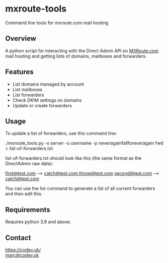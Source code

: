 # mxroute-tools

Command line tools for mxroute.com mail hosting

## Overview

A python script for interacting with the Direct Admin API on [MXRoute.com](https://mxroute.com) mail hosting and getting lists of domains, mailboxes and forwarders.

## Features

* List domains managed by account
* List mailboxes
* List forwarders
* Check DKIM settings on domains
* Update or create forwarders

## Usage

To update a list of forwarders, use this command line:

./mxroute_tools.py -s server -u username -p neveragainfallforeveragain fwd < list-of-forwarders.txt

list-of-forwarders.txt should look like this (the same format as the DirectAdmin raw data):

first@test.com --> catch@test.com,throw@test.com
second@test.com --> catch@test.com

You can use the list command to generate a list of all current forwarders and then edit this.

## Requirements

Requires python 3.8 and above.

## Contact

https://codev.uk/  
marc@codev.uk
